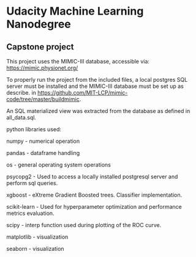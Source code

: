 # Udacity Machine Learning Nanodegree
## Capstone project

This project uses the MIMIC-III database, accessible via:
https://mimic.physionet.org/

To properly run the project from the included files, a local postgres SQL server must be installed and the MIMIC-III database must be set up as describe. in https://github.com/MIT-LCP/mimic-code/tree/master/buildmimic.

An SQL materialized view was extracted from the database as defined in all_data.sql.

python libraries used:

numpy - numerical operation

pandas - dataframe handling

os - general operating system operations

psycopg2 - Used to access a locally installed postgresql server and 
perform sql queries. 

xgboost - eXtreme Gradient Boosted trees. Classifier implementation.

scikit-learn - Used for hyperparameter optimization and performance 
metrics evaluation.

scipy - interp function used during plotting of the ROC curve.

matplotlib - visualization

seaborn - visualization